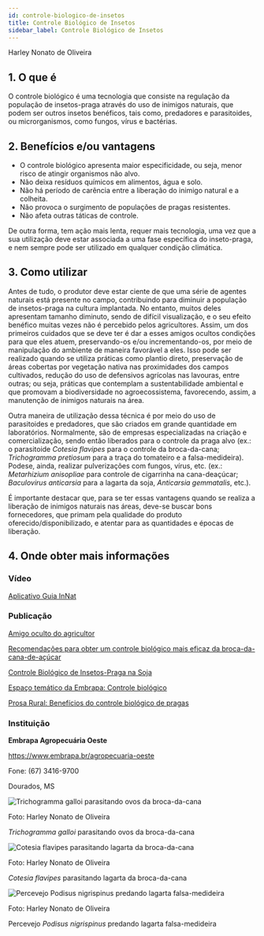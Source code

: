 ```yaml
---
id: controle-biologico-de-insetos
title: Controle Biológico de Insetos
sidebar_label: Controle Biológico de Insetos
---
```


<div className="center-textArticle">Harley Nonato de Oliveira</div>

## **1. O que é**

O controle biológico é uma tecnologia que consiste na regulação
da população de insetos-praga através do uso de inimigos
naturais, que podem ser outros insetos benéficos, tais como,
predadores e parasitoides, ou microrganismos, como fungos,
vírus e bactérias.

## **2. Benefícios e/ou vantagens**

- O controle biológico apresenta maior especificidade, ou seja,
  menor risco de atingir organismos não alvo.
- Não deixa resíduos químicos em alimentos, água e solo.
- Não há período de carência entre a liberação do inimigo
  natural e a colheita.
- Não provoca o surgimento de populações de pragas
  resistentes.
- Não afeta outras táticas de controle.

De outra forma, tem ação mais lenta, requer mais tecnologia,
uma vez que a sua utilização deve estar associada a uma fase
específica do inseto-praga, e nem sempre pode ser utilizado em
qualquer condição climática.

## **3. Como utilizar**

Antes de tudo, o produtor deve estar ciente de que uma série de
agentes naturais está presente no campo, contribuindo para
diminuir a população de insetos-praga na cultura implantada. No
entanto, muitos deles apresentam tamanho diminuto, sendo de
difícil visualização, e o seu efeito benéfico muitas vezes não é
percebido pelos agricultores. Assim, um dos primeiros cuidados
que se deve ter é dar a esses amigos ocultos condições para que
eles atuem, preservando-os e/ou incrementando-os, por meio de
manipulação do ambiente de maneira favorável a eles. Isso pode
ser realizado quando se utiliza práticas como plantio direto,
preservação de áreas cobertas por vegetação nativa nas
proximidades dos campos cultivados, redução do uso de
defensivos agrícolas nas lavouras, entre outras; ou seja, práticas
que contemplam a sustentabilidade ambiental e que promovam a
biodiversidade no agroecossistema, favorecendo, assim, a
manutenção de inimigos naturais na área.

Outra maneira de utilização dessa técnica é por meio do uso de
parasitoides e predadores, que são criados em grande
quantidade em laboratórios. Normalmente, são de empresas
especializadas na criação e comercialização, sendo então
liberados para o controle da praga alvo (ex.: o parasitoide _Cotesia
flavipes_ para o controle da broca-da-cana; _Trichogramma
pretiosum_ para a traça do tomateiro e a falsa-medideira). Podese, ainda, realizar pulverizações com fungos, vírus, etc. (ex.:
_Metarhizium anisopliae_ para controle de cigarrinha na cana-deaçúcar; _Baculovirus anticarsia_ para a lagarta da soja, _Anticarsia
gemmatalis_, etc.).

É importante destacar que, para se ter essas vantagens quando
se realiza a liberação de inimigos naturais nas áreas, deve-se
buscar bons fornecedores, que primam pela qualidade do
produto oferecido/disponibilizado, e atentar para as quantidades
e épocas de liberação.

## **4. Onde obter mais informações**

### Vídeo

[Aplicativo Guia InNat](https://bit.ly/2DqGVBi)

### Publicação

[Amigo oculto do agricultor](https://bit.ly/2XZbWFN)

[Recomendações para obter um controle biológico mais eficaz da broca-da-cana-de-açúcar](https://bit.ly/34DPpRH)

[Controle Biológico de Insetos-Praga na Soja](https://bit.ly/34rBw8Q)

[Espaço temático da Embrapa: Controle biológico](https://www.embrapa.br/tema-controle-biologico)

[Prosa Rural: Benefícios do controle biológico de pragas](https://bit.ly/2sitZei)

### Instituição

**Embrapa Agropecuária Oeste**

https://www.embrapa.br/agropecuaria-oeste

Fone: (67) 3416-9700

Dourados, MS

![Trichogramma galloi parasitando ovos da broca-da-cana](./img/docs/18_controle_insetos/FOTO_01.jpg)

Foto: Harley Nonato de Oliveira

<div className="center-textImage">

_Trichogramma galloi_ parasitando ovos da broca-da-cana

</div>

![Cotesia flavipes parasitando lagarta da broca-da-cana](./img/docs/18_controle_insetos/FOTO_02.jpg)

Foto: Harley Nonato de Oliveira

<div className="center-textImage">

_Cotesia flavipes_ parasitando lagarta da broca-da-cana

</div>

![Percevejo Podisus nigrispinus predando lagarta falsa-medideira](./img/docs/18_controle_insetos/FOTO_03.jpg)

Foto: Harley Nonato de Oliveira

<div className="center-textImage">

Percevejo _Podisus nigrispinus_ predando lagarta falsa-medideira

</div>
